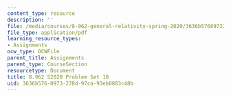 ```yaml
---
content_type: resource
description: ''
file: /media/courses/8-962-general-relativity-spring-2020/3636b5760973278d97ca93eb0883c48b_MIT8_962S20_pset10.pdf
file_type: application/pdf
learning_resource_types:
- Assignments
ocw_type: OCWFile
parent_title: Assignments
parent_type: CourseSection
resourcetype: Document
title: 8.962 S2020 Problem Set 10
uid: 3636b576-0973-278d-97ca-93eb0883c48b
---
```

